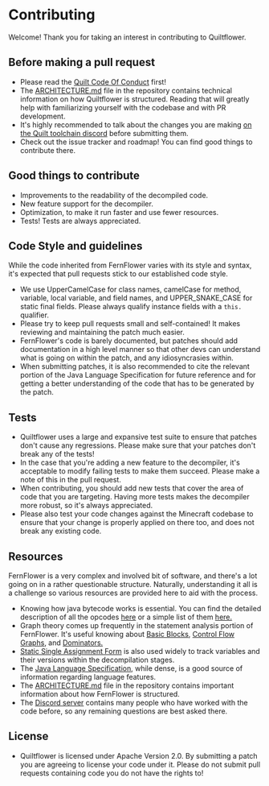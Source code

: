 # Contributing
Welcome! Thank you for taking an interest in contributing to Quiltflower.

## Before making a pull request
* Please read the [Quilt Code Of Conduct](https://quiltmc.org/community/code-of-conduct.html) first!
* The [ARCHITECTURE.md](./ARCHITECTURE.md) file in the repository contains technical information on how Quiltflower is structured. Reading that will greatly help with familiarizing yourself with the codebase and with PR development.
* It's highly recommended to talk about the changes you are making [on the Quilt toolchain discord](https://discord.quiltmc.org/toolchain) before submitting them.
* Check out the issue tracker and roadmap! You can find good things to contribute there.

## Good things to contribute
* Improvements to the readability of the decompiled code.
* New feature support for the decompiler.
* Optimization, to make it run faster and use fewer resources.
* Tests! Tests are always appreciated.

## Code Style and guidelines
While the code inherited from FernFlower varies with its style and syntax, it's expected that pull requests stick to our established code style.
* We use UpperCamelCase for class names, camelCase for method, variable, local variable, and field names, and UPPER_SNAKE_CASE for static final fields. Please always qualify instance fields with a `this.` qualifier.
* Please try to keep pull requests small and self-contained! It makes reviewing and maintaining the patch much easier.
* FernFlower's code is barely documented, but patches should add documentation in a high level manner so that other devs can understand what is going on within the patch, and any idiosyncrasies within.
* When submitting patches, it is also recommended to cite the relevant portion of the Java Language Specification for future reference and for getting a better understanding of the code that has to be generated by the patch.

## Tests
* Quiltflower uses a large and expansive test suite to ensure that patches don't cause any regressions. Please make sure that your patches don't break any of the tests!
* In the case that you're adding a new feature to the decompiler, it's acceptable to modify failing tests to make them succeed. Please make a note of this in the pull request.
* When contributing, you should add new tests that cover the area of code that you are targeting. Having more tests makes the decompiler more robust, so it's always appreciated.
* Please also test your code changes against the Minecraft codebase to ensure that your change is properly applied on there too, and does not break any existing code.

## Resources
FernFlower is a very complex and involved bit of software, and there's a lot going on in a rather questionable structure. Naturally, understanding it all is a challenge so various resources are provided here to aid with the process.
* Knowing how java bytecode works is essential. You can find the detailed description of all the opcodes [here](https://docs.oracle.com/javase/specs/jvms/se16/html/jvms-6.html#jvms-6.5) or a simple list of them [here.](https://en.wikipedia.org/wiki/Java_bytecode_instruction_listings)
* Graph theory comes up frequently in the statement analysis portion of FernFlower. It's useful knowing about [Basic Blocks](https://en.wikipedia.org/wiki/Basic_block), [Control Flow Graphs](https://en.wikipedia.org/wiki/Control-flow_graph), and [Dominators.](https://en.wikipedia.org/wiki/Dominator_(graph_theory))
* [Static Single Assignment Form](https://en.wikipedia.org/wiki/Static_single_assignment_form) is also used widely to track variables and their versions within the decompilation stages.
* The [Java Language Specification](https://docs.oracle.com/javase/specs/jls/se16/html/), while dense, is a good source of information regarding language features.
* The [ARCHITECTURE.md](./ARCHITECTURE.md) file in the repository contains important information about how FernFlower is structured.
* The [Discord server](https://discord.quiltmc.org/toolchain) contains many people who have worked with the code before, so any remaining questions are best asked there.

## License
* Quiltflower is licensed under Apache Version 2.0. By submitting a patch you are agreeing to license your code under it. Please do not submit pull requests containing code you do not have the rights to!